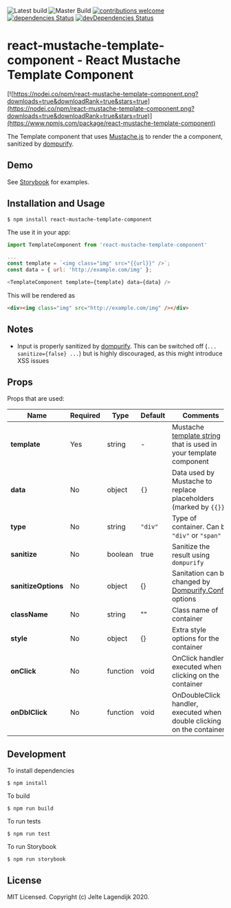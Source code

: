 ![Latest build](https://github.com/J3lte/react-mustache-template-component/workflows/Latest%20build/badge.svg)
![Master Build](https://github.com/J3lte/react-mustache-template-component/workflows/Master%20Build/badge.svg)
[![contributions welcome](https://img.shields.io/badge/contributions-welcome-brightgreen.svg?style=flat)](https://github.com/j3lte/react-mustache-template-component/issues)
[![dependencies Status](https://david-dm.org/j3lte/react-mustache-template-component/status.svg)](https://david-dm.org/j3lte/react-mustache-template-component)
[![devDependencies Status](https://david-dm.org/j3lte/react-mustache-template-component/dev-status.svg)](https://david-dm.org/j3lte/react-mustache-template-component?type=dev)

# react-mustache-template-component - React Mustache Template Component

[![https://nodei.co/npm/react-mustache-template-component.png?downloads=true&downloadRank=true&stars=true](https://nodei.co/npm/react-mustache-template-component.png?downloads=true&downloadRank=true&stars=true)](https://www.npmjs.com/package/react-mustache-template-component)

The Template component that uses [Mustache.js](https://www.npmjs.com/package/mustache) to render the a component, sanitized by [dompurify](https://www.npmjs.com/package/dompurify).

## Demo

See [Storybook](https://j3lte.github.io/react-mustache-template-component) for examples.

## Installation and Usage

```
$ npm install react-mustache-template-component
```

The use it in your app:

```js
import TemplateComponent from 'react-mustache-template-component'

...
const template = `<img class="img" src="{{url}}" />`;
const data = { url: 'http://example.com/img' };

<TemplateComponent template={template} data={data} />
```

This will be rendered as

```html
<div><img class="img" src="http://example.com/img" /></div>
```

## Notes

- Input is properly sanitized by [dompurify](https://www.npmjs.com/package/dompurify). This can be switched off (`... sanitize={false} ...`) but is highly discouraged, as this might introduce XSS issues

## Props

Props that are used:

|Name|Required|Type|Default|Comments|
|---|---|---|---|---|
|**template**|Yes|string|-|Mustache [template string](https://github.com/janl/mustache.js) that is used in your template component|
|**data**|No|object|`{}`|Data used by Mustache to replace placeholders (marked by `{{}}`)|
|**type**|No|string|`"div"`|Type of container. Can be `"div"` or `"span"`|
|**sanitize**|No|boolean|true|Sanitize the result using `dompurify`|
|**sanitizeOptions**|No|object|{}|Sanitation can be changed by [Dompurify.Config](https://www.npmjs.com/package/dompurify#can-i-configure-dompurify) options|
|**className**|No|string|""|Class name of container|
|**style**|No|object|{}|Extra style options for the container|
|**onClick**|No|function|void|OnClick handler, executed when clicking on the container|
|**onDblClick**|No|function|void|OnDoubleClick handler, executed when double clicking on the container|

## Development

To install dependencies
```
$ npm install
```

To build
```
$ npm run build
```

To run tests
```
$ npm run test
```

To run Storybook
```
$ npm run storybook
```

## License

MIT Licensed. Copyright (c) Jelte Lagendijk 2020.
